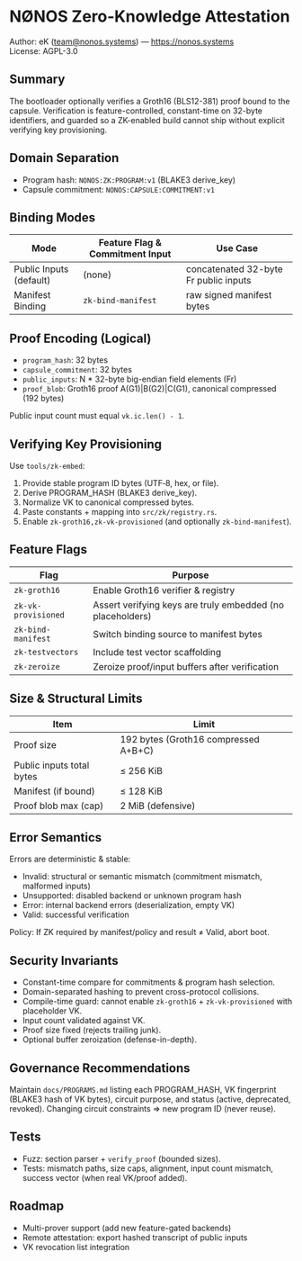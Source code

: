 # NØNOS Zero‑Knowledge Attestation

Author: eK (team@nonos.systems) — https://nonos.systems  
License: AGPL-3.0

## Summary

The bootloader optionally verifies a Groth16 (BLS12-381) proof bound to the capsule. Verification is feature-controlled, constant-time on 32-byte identifiers, and guarded so a ZK-enabled build cannot ship without explicit verifying key provisioning.

## Domain Separation

- Program hash: `NONOS:ZK:PROGRAM:v1` (BLAKE3 derive_key)
- Capsule commitment: `NONOS:CAPSULE:COMMITMENT:v1`

## Binding Modes

|          Mode           |           Feature Flag & Commitment Input      |              Use Case                  |
|-------------------------|------------------------------------------------|----------------------------------------|
| Public Inputs (default) | (none) | concatenated 32-byte Fr public inputs | Simpler;re-derives commitment          |
|    Manifest Binding     | `zk-bind-manifest` | raw signed manifest bytes | Linkage between signature and ZK proof |

## Proof Encoding (Logical)

- `program_hash`: 32 bytes
- `capsule_commitment`: 32 bytes
- `public_inputs`: N * 32-byte big-endian field elements (Fr)
- `proof_blob`: Groth16 proof A(G1)|B(G2)|C(G1), canonical compressed (192 bytes)

Public input count must equal `vk.ic.len() - 1`.

## Verifying Key Provisioning

Use `tools/zk-embed`:
1. Provide stable program ID bytes (UTF‑8, hex, or file).
2. Derive PROGRAM_HASH (BLAKE3 derive_key).
3. Normalize VK to canonical compressed bytes.
4. Paste constants + mapping into `src/zk/registry.rs`.
5. Enable `zk-groth16,zk-vk-provisioned` (and optionally `zk-bind-manifest`).

## Feature Flags

| Flag | Purpose |
|------|---------|
| `zk-groth16` | Enable Groth16 verifier & registry |
| `zk-vk-provisioned` | Assert verifying keys are truly embedded (no placeholders) |
| `zk-bind-manifest` | Switch binding source to manifest bytes |
| `zk-testvectors` | Include test vector scaffolding |
| `zk-zeroize` | Zeroize proof/input buffers after verification |

## Size & Structural Limits

| Item | Limit |
|------|-------|
| Proof size | 192 bytes (Groth16 compressed A+B+C) |
| Public inputs total bytes | ≤ 256 KiB |
| Manifest (if bound) | ≤ 128 KiB |
| Proof blob max (cap) | 2 MiB (defensive) |

## Error Semantics

Errors are deterministic & stable:
- Invalid: structural or semantic mismatch (commitment mismatch, malformed inputs)
- Unsupported: disabled backend or unknown program hash
- Error: internal backend errors (deserialization, empty VK)
- Valid: successful verification

Policy: If ZK required by manifest/policy and result ≠ Valid, abort boot.

## Security Invariants

- Constant-time compare for commitments & program hash selection.
- Domain-separated hashing to prevent cross-protocol collisions.
- Compile-time guard: cannot enable `zk-groth16` + `zk-vk-provisioned` with placeholder VK.
- Input count validated against VK.
- Proof size fixed (rejects trailing junk).
- Optional buffer zeroization (defense-in-depth).

## Governance Recommendations

Maintain `docs/PROGRAMS.md` listing each PROGRAM_HASH, VK fingerprint (BLAKE3 hash of VK bytes), circuit purpose, and status (active, deprecated, revoked). Changing circuit constraints ⇒ new program ID (never reuse).

## Tests

- Fuzz: section parser + `verify_proof` (bounded sizes).
- Tests: mismatch paths, size caps, alignment, input count mismatch, success vector (when real VK/proof added).

## Roadmap

- Multi-prover support (add new feature-gated backends)
- Remote attestation: export hashed transcript of public inputs
- VK revocation list integration
